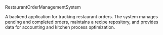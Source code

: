 RestaurantOrderManagementSystem

A backend application for tracking restaurant orders. The system manages pending and completed orders, maintains a recipe repository, and provides data for accounting and kitchen process optimization.